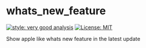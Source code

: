 # whats_new_feature

[![style: very good analysis][very_good_analysis_badge]][very_good_analysis_link]
[![License: MIT][license_badge]][license_link]

Show apple like whats new feature in the latest update

[license_badge]: https://img.shields.io/badge/license-MIT-blue.svg
[license_link]: https://opensource.org/licenses/MIT
[very_good_analysis_badge]: https://img.shields.io/badge/style-very_good_analysis-B22C89.svg
[very_good_analysis_link]: https://pub.dev/packages/very_good_analysis
